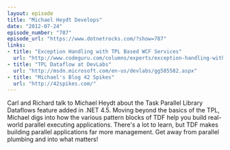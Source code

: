 ```yaml
---
layout: episode
title: "Michael Heydt Develops"
date: "2012-07-24"
episode_number: "787"
episode_url: "https://www.dotnetrocks.com/?show=787"
links:
- title: "Exception Handling with TPL Based WCF Services"
  url: "http://www.codeguru.com/columns/experts/exception-handling-with-task-parallel-library-based-wcf-services.htm"
- title: "TPL Dataflow at DevLabs"
  url: "http://msdn.microsoft.com/en-us/devlabs/gg585582.aspx"
- title: "Michael's Blog 42 Spikes"
  url: "http://42spikes.com/"
---
```


Carl and Richard talk to Michael Heydt about the Task Parallel Library Dataflows feature added in .NET 4.5. Moving beyond the basics of the TPL, Michael digs into how the various pattern blocks of TDF help you build real-world parallel executing applications. There's a lot to learn, but TDF makes building parallel applications far more management. Get away from parallel plumbing and into what matters!
